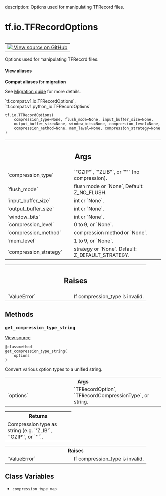 description: Options used for manipulating TFRecord files.

<div itemscope itemtype="http://developers.google.com/ReferenceObject">
<meta itemprop="name" content="tf.io.TFRecordOptions" />
<meta itemprop="path" content="Stable" />
<meta itemprop="property" content="__init__"/>
<meta itemprop="property" content="get_compression_type_string"/>
<meta itemprop="property" content="compression_type_map"/>
</div>

# tf.io.TFRecordOptions

<!-- Insert buttons and diff -->

<table class="tfo-notebook-buttons tfo-api nocontent" align="left">
<td>
  <a target="_blank" href="https://github.com/tensorflow/tensorflow/blob/r2.3/tensorflow/python/lib/io/tf_record.py#L43-L149">
    <img src="https://www.tensorflow.org/images/GitHub-Mark-32px.png" />
    View source on GitHub
  </a>
</td>
</table>



Options used for manipulating TFRecord files.

<section class="expandable">
  <h4 class="showalways">View aliases</h4>
  <p>
<b>Compat aliases for migration</b>
<p>See
<a href="https://www.tensorflow.org/guide/migrate">Migration guide</a> for
more details.</p>
<p>`tf.compat.v1.io.TFRecordOptions`, `tf.compat.v1.python_io.TFRecordOptions`</p>
</p>
</section>

<pre class="devsite-click-to-copy prettyprint lang-py tfo-signature-link">
<code>tf.io.TFRecordOptions(
    compression_type=None, flush_mode=None, input_buffer_size=None,
    output_buffer_size=None, window_bits=None, compression_level=None,
    compression_method=None, mem_level=None, compression_strategy=None
)
</code></pre>



<!-- Placeholder for "Used in" -->


<!-- Tabular view -->
 <table class="responsive fixed orange">
<colgroup><col width="214px"><col></colgroup>
<tr><th colspan="2"><h2 class="add-link">Args</h2></th></tr>

<tr>
<td>
`compression_type`
</td>
<td>
`"GZIP"`, `"ZLIB"`, or `""` (no compression).
</td>
</tr><tr>
<td>
`flush_mode`
</td>
<td>
flush mode or `None`, Default: Z_NO_FLUSH.
</td>
</tr><tr>
<td>
`input_buffer_size`
</td>
<td>
int or `None`.
</td>
</tr><tr>
<td>
`output_buffer_size`
</td>
<td>
int or `None`.
</td>
</tr><tr>
<td>
`window_bits`
</td>
<td>
int or `None`.
</td>
</tr><tr>
<td>
`compression_level`
</td>
<td>
0 to 9, or `None`.
</td>
</tr><tr>
<td>
`compression_method`
</td>
<td>
compression method or `None`.
</td>
</tr><tr>
<td>
`mem_level`
</td>
<td>
1 to 9, or `None`.
</td>
</tr><tr>
<td>
`compression_strategy`
</td>
<td>
strategy or `None`. Default: Z_DEFAULT_STRATEGY.
</td>
</tr>
</table>



<!-- Tabular view -->
 <table class="responsive fixed orange">
<colgroup><col width="214px"><col></colgroup>
<tr><th colspan="2"><h2 class="add-link">Raises</h2></th></tr>

<tr>
<td>
`ValueError`
</td>
<td>
If compression_type is invalid.
</td>
</tr>
</table>



## Methods

<h3 id="get_compression_type_string"><code>get_compression_type_string</code></h3>

<a target="_blank" href="https://github.com/tensorflow/tensorflow/blob/r2.3/tensorflow/python/lib/io/tf_record.py#L101-L125">View source</a>

<pre class="devsite-click-to-copy prettyprint lang-py tfo-signature-link">
<code>@classmethod</code>
<code>get_compression_type_string(
    options
)
</code></pre>

Convert various option types to a unified string.


<!-- Tabular view -->
 <table class="responsive fixed orange">
<colgroup><col width="214px"><col></colgroup>
<tr><th colspan="2">Args</th></tr>

<tr>
<td>
`options`
</td>
<td>
`TFRecordOption`, `TFRecordCompressionType`, or string.
</td>
</tr>
</table>



<!-- Tabular view -->
 <table class="responsive fixed orange">
<colgroup><col width="214px"><col></colgroup>
<tr><th colspan="2">Returns</th></tr>
<tr class="alt">
<td colspan="2">
Compression type as string (e.g. `'ZLIB'`, `'GZIP'`, or `''`).
</td>
</tr>

</table>



<!-- Tabular view -->
 <table class="responsive fixed orange">
<colgroup><col width="214px"><col></colgroup>
<tr><th colspan="2">Raises</th></tr>

<tr>
<td>
`ValueError`
</td>
<td>
If compression_type is invalid.
</td>
</tr>
</table>





## Class Variables

* `compression_type_map` <a id="compression_type_map"></a>
